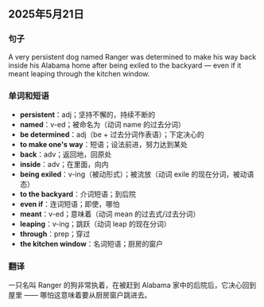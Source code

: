 ## 2025年5月21日
### 句子
A very persistent dog named Ranger was determined to make his way back inside his Alabama home after being exiled to the backyard — even if it meant leaping through the kitchen window.
### 单词和短语
- **persistent**：adj；坚持不懈的，持续不断的
- **named**：v-ed；被命名为（动词 name 的过去分词）
- **be determined**：adj（be + 过去分词作表语）；下定决心的
- **to make one's way**：短语；设法前进，努力达到某处
- **back**：adv；返回地，回原处
- **inside**：adv；在里面，向内
- **being exiled**：v-ing（被动形式）；被流放（动词 exile 的现在分词，被动语态）
- **to the backyard**：介词短语；到后院
- **even if**：连词短语；即使，哪怕
- **meant**：v-ed；意味着（动词 mean 的过去式/过去分词）
- **leaping**：v-ing；跳跃（动词 leap 的现在分词）
- **through**：prep；穿过
- **the kitchen window**：名词短语；厨房的窗户
### 翻译
一只名叫 Ranger 的狗非常执着，在被赶到 Alabama 家中的后院后，它决心回到屋里 —— 哪怕这意味着要从厨房窗户跳进去。